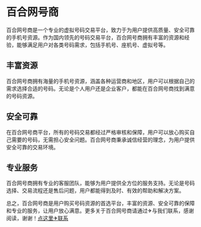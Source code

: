 # 百合网号商

百合网号商是一个专业的虚拟号码交易平台，致力于为用户提供高质量、安全可靠的手机号资源。作为国内领先的号码交易平台，百合网号商拥有丰富的资源和经验，能够满足用户对各类号码需求，包括手机号、座机号、虚拟号等。

## 丰富资源
百合网号商拥有海量的手机号资源，涵盖各种运营商和地区，用户可以根据自己的需求选择合适的号码。无论是个人用户还是企业客户，都能在百合网号商找到满意的号码资源。

## 安全可靠
在百合网号商平台，所有的号码交易都经过严格审核和保障，用户可以放心购买自己需要的号码，无需担心安全问题。百合网号商秉承诚信经营的理念，为用户提供安全可靠的交易环境。

## 专业服务
百合网号商拥有专业的客服团队，能够为用户提供全方位的服务支持。无论是号码选择、交易流程还是售后问题，用户都能得到及时、有效的帮助和解决方案。

总之，百合网号商是用户购买号码资源的首选平台，丰富的资源、安全可靠的保障和专业的服务，让用户放心满意。更多关于百合网号商请通过✈与我们联系，感谢阅读，谢谢！[点这里✈联系](https://ww.k02.cc)